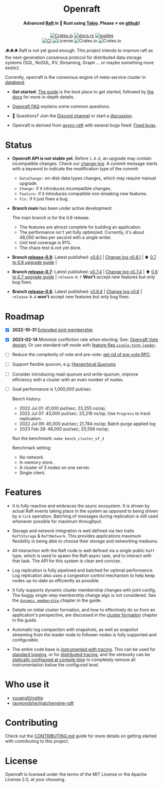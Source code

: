 <div align="center">
    <h1>Openraft</h1>
    <h4>
        Advanced <a href="https://raft.github.io/">Raft</a> in 🦀 Rust using <a href="https://tokio.rs/">Tokio</a>. Please ⭐ on <a href="https://github.com/datafuselabs/openraft">github</a>!
    </h4>


[![Crates.io](https://img.shields.io/crates/v/openraft.svg)](https://crates.io/crates/openraft)
[![docs.rs](https://docs.rs/openraft/badge.svg)](https://docs.rs/openraft)
[![guides](https://img.shields.io/badge/guide-%E2%86%97-brightgreen)](https://datafuselabs.github.io/openraft)
<br/>
[![CI](https://github.com/datafuselabs/openraft/actions/workflows/ci.yaml/badge.svg)](https://github.com/datafuselabs/openraft/actions/workflows/ci.yaml)
![License](https://img.shields.io/badge/license-MIT%2FApache--2.0-blue)
![Crates.io](https://img.shields.io/crates/d/openraft.svg)
![Crates.io](https://img.shields.io/crates/dv/openraft.svg)

</div>

🪵🪵🪵 Raft is not yet good enough.
This project intends to improve raft as the next-generation consensus protocol for distributed data storage systems (SQL, NoSQL, KV, Streaming, Graph ... or maybe something more exotic).

Currently, openraft is the consensus engine of meta-service cluster in [databend](https://github.com/datafuselabs/databend).


- **Get started**: [The guide](https://datafuselabs.github.io/openraft) is the best place to get started,
  followed by [the docs](https://docs.rs/openraft/latest/) for more in-depth details.

- [Openraft FAQ](https://datafuselabs.github.io/openraft/faq) explains some common questions.

- 🙌 Questions? Join the [Discord channel](https://discord.gg/yqSsrA5M) or start a [discussion](https://github.com/datafuselabs/openraft/discussions/new).

- Openraft is derived from [async-raft](https://docs.rs/crate/async-raft/latest) with several bugs fixed: [Fixed bugs](https://github.com/datafuselabs/openraft/blob/main/derived-from-async-raft.md).

# Status

- **Openraft API is not stable yet**. Before `1.0.0`, an upgrade may contain incompatible changes.
  Check our [change-log](https://github.com/datafuselabs/openraft/blob/main/change-log.md). A commit message starts with a keyword to indicate the modification type of the commit:

  - `DataChange:` on-disk data types changes, which may require manual upgrade.
  - `Change:` if it introduces incompatible changes. 
  - `Feature:` if it introduces compatible non-breaking new features.
  - `Fix:` if it just fixes a bug.

- **Branch main** has been under active development.

    The main branch is for the 0.8 release.

    - The features are almost complete for building an application.
    - The performance isn't yet fully optimized. Currently, it's about 48,000 writes per second with a single writer.
    - Unit test coverage is 91%.
    - The chaos test is not yet done.

- **Branch [release-0.8](https://github.com/datafuselabs/openraft/tree/release-0.8)**:
  Latest published: [v0.8.1](https://github.com/datafuselabs/openraft/tree/v0.8.1) | [Change log v0.8.1](https://github.com/datafuselabs/openraft/blob/release-0.8/change-log.md#v081) |
  ⬆️  [0.7 to 0.8 upgrade guide](https://datafuselabs.github.io/openraft/upgrade-v07-v08) |

- **Branch [release-0.7](https://github.com/datafuselabs/openraft/tree/release-0.7)**:
  Latest published: [v0.7.4](https://github.com/datafuselabs/openraft/tree/v0.7.4) | [Change log v0.7.4](https://github.com/datafuselabs/openraft/blob/release-0.7/change-log.md#v074) |
  ⬆️  [0.6 to 0.7 upgrade guide](https://datafuselabs.github.io/openraft/upgrade-v06-v07) |
  `release-0.7` **Won't** accept new features but only bug fixes.

- **Branch [release-0.6](https://github.com/datafuselabs/openraft/tree/release-0.6)**:
  Latest published: [v0.6.8](https://github.com/datafuselabs/openraft/tree/v0.6.8) | [Change log v0.6](https://github.com/datafuselabs/openraft/blob/release-0.6/change-log.md) |
  `release-0.6` **won't** accept new features but only bug fixes.

# Roadmap

- [x] **2022-10-31** [Extended joint membership](https://datafuselabs.github.io/openraft/extended-membership)

- [x] **2023-02-14** Minimize confliction rate when electing;
  See: [Openraft Vote design](https://datafuselabs.github.io/openraft/vote);
  Or use standard raft mode with [feature flag `single-term-leader`](https://datafuselabs.github.io/openraft/feature-flags).

- [ ] Reduce the complexity of vote and pre-vote: [get rid of pre-vote RPC](https://github.com/datafuselabs/openraft/discussions/15);

- [ ] Support flexible quorum, e.g.:[Hierarchical Quorums](https://zookeeper.apache.org/doc/r3.5.9/zookeeperHierarchicalQuorums.html)

- [ ] Consider introducing read-quorum and write-quorum,
  improve efficiency with a cluster with an even number of nodes.

- [ ] Goal performance is 1,000,000 put/sec.

    Bench history:
    - 2022 Jul 01: 41,000 put/sec; 23,255 ns/op;
    - 2022 Jul 07: 43,000 put/sec; 23,218 ns/op; Use `Progress` to track replication.
    - 2022 Jul 09: 45,000 put/sec; 21,784 ns/op; Batch purge applied log
    - 2023 Feb 28: 48,000 put/sec; 20,558 ns/op;

    Run the benchmark: `make bench_cluster_of_3`

    Benchmark setting:
    - No network.
    - In memory store.
    - A cluster of 3 nodes on one server.
    - Single client.

<!--
   - - [ ] Consider to separate log storage and log order storage.
   -   Leader only determines and replicates the index of log entries, not log
   -   payload.
      -->


# Features

- It is fully reactive and embraces the async ecosystem.
  It is driven by actual Raft events taking place in the system as opposed to being driven by a `tick` operation.
  Batching of messages during replication is still used whenever possible for maximum throughput.

- Storage and network integration is well defined via two traits `RaftStorage` & `RaftNetwork`.
  This provides applications maximum flexibility in being able to choose their storage and networking mediums.

- All interaction with the Raft node is well defined via a single public `Raft` type, which is used to spawn the Raft async task, and to interact with that task.
  The API for this system is clear and concise.

- Log replication is fully pipelined and batched for optimal performance.
  Log replication also uses a congestion control mechanism to help keep nodes up-to-date as efficiently as possible.

- It fully supports dynamic cluster membership changes with joint config.
  The buggy single-step membership change algo is not considered.
  See the [`dynamic membership`](https://datafuselabs.github.io/openraft/dynamic-membership) chapter in the guide.

- Details on initial cluster formation, and how to effectively do so from an application's perspective,
  are discussed in the [cluster formation](https://datafuselabs.github.io/openraft/cluster-formation) chapter in the guide.

- Automatic log compaction with snapshots, as well as snapshot streaming from the leader node to follower nodes is fully supported and configurable.

- The entire code base is [instrumented with tracing](https://docs.rs/tracing/).
  This can be used for [standard logging](https://docs.rs/tracing/latest/tracing/index.html#log-compatibility), or for [distributed tracing](https://docs.rs/tracing/latest/tracing/index.html#related-crates), and the verbosity can be [statically configured at compile time](https://docs.rs/tracing/latest/tracing/level_filters/index.html) to completely remove all instrumentation below the configured level.


# Who use it

- [yuyang0/rrqlite](https://github.com/yuyang0/rrqlite)
- [raymondshe/matchengine-raft](https://github.com/raymondshe/matchengine-raft)

# Contributing

Check out the [CONTRIBUTING.md](https://github.com/datafuselabs/openraft/blob/master/CONTRIBUTING.md) guide for more details on getting started with contributing to this project.

# License

Openraft is licensed under the terms of the MIT License or the Apache License 2.0, at your choosing.
